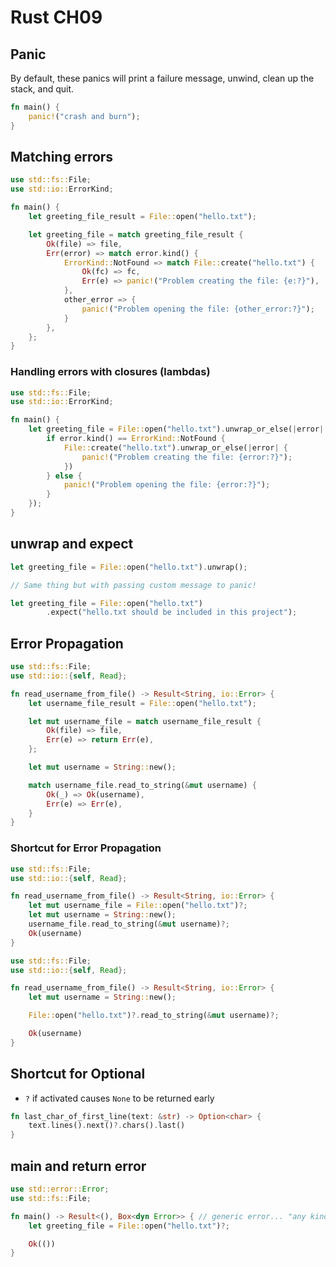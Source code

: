 # Rust CH09

## Panic

By default, these panics will print a failure message, unwind, clean up the stack, and quit.

```rust
fn main() {
    panic!("crash and burn");
}
```

## Matching errors

```rust
use std::fs::File;
use std::io::ErrorKind;

fn main() {
    let greeting_file_result = File::open("hello.txt");

    let greeting_file = match greeting_file_result {
        Ok(file) => file,
        Err(error) => match error.kind() {
            ErrorKind::NotFound => match File::create("hello.txt") {
                Ok(fc) => fc,
                Err(e) => panic!("Problem creating the file: {e:?}"),
            },
            other_error => {
                panic!("Problem opening the file: {other_error:?}");
            }
        },
    };
}
```

### Handling errors with closures (lambdas)

```rust
use std::fs::File;
use std::io::ErrorKind;

fn main() {
    let greeting_file = File::open("hello.txt").unwrap_or_else(|error| {
        if error.kind() == ErrorKind::NotFound {
            File::create("hello.txt").unwrap_or_else(|error| {
                panic!("Problem creating the file: {error:?}");
            })
        } else {
            panic!("Problem opening the file: {error:?}");
        }
    });
}
```

## unwrap and expect

```rust
let greeting_file = File::open("hello.txt").unwrap();

// Same thing but with passing custom message to panic!

let greeting_file = File::open("hello.txt")
        .expect("hello.txt should be included in this project");
```

## Error Propagation

```rust
use std::fs::File;
use std::io::{self, Read};

fn read_username_from_file() -> Result<String, io::Error> {
    let username_file_result = File::open("hello.txt");

    let mut username_file = match username_file_result {
        Ok(file) => file,
        Err(e) => return Err(e),
    };

    let mut username = String::new();

    match username_file.read_to_string(&mut username) {
        Ok(_) => Ok(username),
        Err(e) => Err(e),
    }
}
```

### Shortcut for Error Propagation

```rust
use std::fs::File;
use std::io::{self, Read};

fn read_username_from_file() -> Result<String, io::Error> {
    let mut username_file = File::open("hello.txt")?;
    let mut username = String::new();
    username_file.read_to_string(&mut username)?;
    Ok(username)
}
```

```rust
use std::fs::File;
use std::io::{self, Read};

fn read_username_from_file() -> Result<String, io::Error> {
    let mut username = String::new();

    File::open("hello.txt")?.read_to_string(&mut username)?;

    Ok(username)
}
```

## Shortcut for Optional

- `?` if activated causes `None` to be returned early

```rust
fn last_char_of_first_line(text: &str) -> Option<char> {
    text.lines().next()?.chars().last()
}
```

## main and return error

```rust
use std::error::Error;
use std::fs::File;

fn main() -> Result<(), Box<dyn Error>> { // generic error... "any kind of error"
    let greeting_file = File::open("hello.txt")?;

    Ok(())
}
```